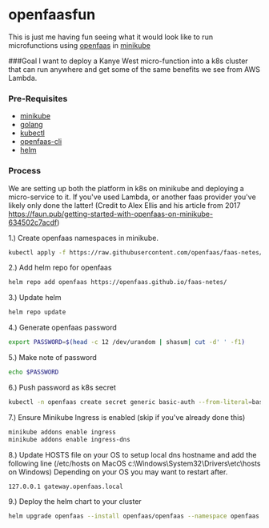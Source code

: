 # openfaasfun

This is just me having fun seeing what it would look like to run microfunctions using [openfaas](https://docs.openfaas.com) in [minikube](https://minikube.sigs.k8s.io/docs/)

###Goal
I want to deploy a Kanye West micro-function into a k8s cluster that can run anywhere and get some of the same benefits we see from AWS Lambda.


### Pre-Requisites
- [minikube](https://minikube.sigs.k8s.io/docs/)
- [golang](https://go.dev/doc/install)
- [kubectl]()
- [openfaas-cli](https://docs.openfaas.com/cli/install/)
- [helm](https://helm.sh/docs/helm/helm_install/)


### Process

We are setting up both the platform in k8s on minikube and deploying a micro-service to it. If you've used Lambda, or another faas provider you've likely only done the latter! (Credit to Alex Ellis and his article from 2017 https://faun.pub/getting-started-with-openfaas-on-minikube-634502c7acdf)

1.) Create openfaas namespaces in minikube. 
```bash
kubectl apply -f https://raw.githubusercontent.com/openfaas/faas-netes/master/namespaces.yml
```

2.) Add helm repo for openfaas
```bash
helm repo add openfaas https://openfaas.github.io/faas-netes/
```

3.) Update helm
```bash
helm repo update
```

4.) Generate openfaas password
```bash
export PASSWORD=$(head -c 12 /dev/urandom | shasum| cut -d' ' -f1)
```

5.) Make note of password
```bash
echo $PASSWORD
```
6.) Push password as k8s secret
```bash
kubectl -n openfaas create secret generic basic-auth --from-literal=basic-auth-user=admin --from-literal=basic-auth-password="$PASSWORD"
```

7.) Ensure Minikube Ingress is enabled (skip if you've already done this)
```bash
minikube addons enable ingress
minikube addons enable ingress-dns
```

8.) Update HOSTS file on your OS to setup local dns hostname and add the following line (/etc/hosts on MacOS c:\Windows\System32\Drivers\etc\hosts on Windows) Depending on your OS you may want to restart after.
```
127.0.0.1 gateway.openfaas.local
```

9.) Deploy the helm chart to your cluster
```bash
helm upgrade openfaas --install openfaas/openfaas --namespace openfaas --set functionNamespace=openfaas-fn --set basic_auth=true --set ingress.enabled=true
```